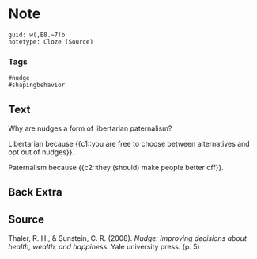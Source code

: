 # Note
```
guid: w(,E8.~7!b
notetype: Cloze (Source)
```

### Tags
```
#nudge
#shapingbehavior
```

## Text
Why are nudges a form of libertarian paternalism?

Libertarian because {{c1::you are free to choose between alternatives and opt out of nudges}}.

Paternalism because {{c2::they (should) make people better off}}.

## Back Extra


## Source
Thaler, R. H., & Sunstein, C. R. (2008). <i>Nudge: Improving decisions about health, wealth, and happiness</i>. Yale university press. (p. 5)
